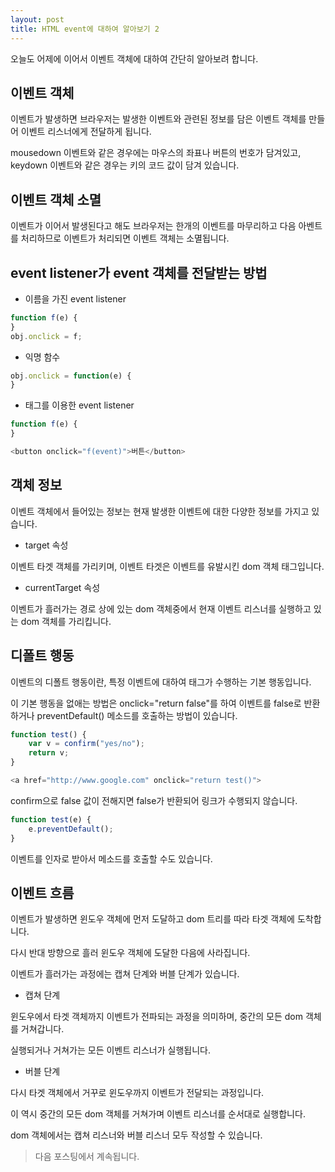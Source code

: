 ```yaml
---
layout: post
title: HTML event에 대하여 알아보기 2
---
```


오늘도 어제에 이어서 이벤트 객체에 대하여 간단히 알아보려 합니다.

## 이벤트 객체

이벤트가 발생하면 브라우저는 발생한 이벤트와 관련된 정보를 담은 이벤트 객체를 만들어 이벤트 리스너에게 전달하게 됩니다.

mousedown 이벤트와 같은 경우에는 마우스의 좌표나 버튼의 번호가 담겨있고, keydown 이벤트와 같은 경우는 키의 코드 값이 담겨 있습니다.

## 이벤트 객체 소멸

이벤트가 이어서 발생된다고 해도 브라우저는 한개의 이벤트를 마무리하고 다음 아벤트를 처리하므로 이벤트가 처리되면 이벤트 객체는 소멸됩니다.

## event listener가 event 객체를 전달받는 방법

* 이름을 가진 event listener

```javascript
function f(e) {
}
obj.onclick = f;
```

* 익명 함수

```javascript
obj.onclick = function(e) {
}
```

* 태그를 이용한 event listener

```javascript
function f(e) {
}

<button onclick="f(event)">버튼</button>
```

## 객체 정보

이벤트 객체에서 들어있는 정보는 현재 발생한 이벤트에 대한 다양한 정보를 가지고 있습니다.

* target 속성

이벤트 타겟 객체를 가리키며, 이벤트 타겟은 이벤트를 유발시킨 dom 객체 태그입니다.

* currentTarget 속성

이벤트가 흘러가는 경로 상에 있는 dom 객체중에서 현재 이벤트 리스너를 실행하고 있는 dom 객체를 가리킵니다.

## 디폴트 행동

이벤트의 디폴트 행동이란, 특정 이벤트에 대하여 태그가 수행하는 기본 행동입니다.

이 기본 행동을 없애는 방법은 onclick="return false"를 하여 이벤트를 false로 반환하거나 preventDefault() 메소드를 호출하는 방법이 있습니다.

```javascript
function test() {
    var v = confirm("yes/no");
    return v;
}

<a href="http://www.google.com" onclick="return test()">
```

confirm으로 false 값이 전해지면 false가 반환되어 링크가 수행되지 않습니다.

```javascript
function test(e) {
    e.preventDefault();
}
```

이벤트를 인자로 받아서 메소드를 호출할 수도 있습니다.

## 이벤트 흐름

이벤트가 발생하면 윈도우 객체에 먼저 도달하고 dom 트리를 따라 타겟 객체에 도착합니다.

다시 반대 방향으로 흘러 윈도우 객체에 도달한 다음에 사라집니다.

이벤트가 흘러가는 과정에는 캡쳐 단계와 버블 단계가 있습니다.

* 캡쳐 단계

윈도우에서 타겟 객체까지 이벤트가 전파되는 과정을 의미하며, 중간의 모든 dom 객체를 거쳐갑니다.

실행되거나 거쳐가는 모든 이벤트 리스너가 실행됩니다.

* 버블 단계

다시 타겟 객체에서 거꾸로 윈도우까지 이벤트가 전달되는 과정입니다.

이 역시 중간의 모든 dom 객체를 거쳐가며 이벤트 리스너를 순서대로 실행합니다.

dom 객체에서는 캡쳐 리스너와 버블 리스너 모두 작성할 수 있습니다.

> 다음 포스팅에서 계속됩니다.